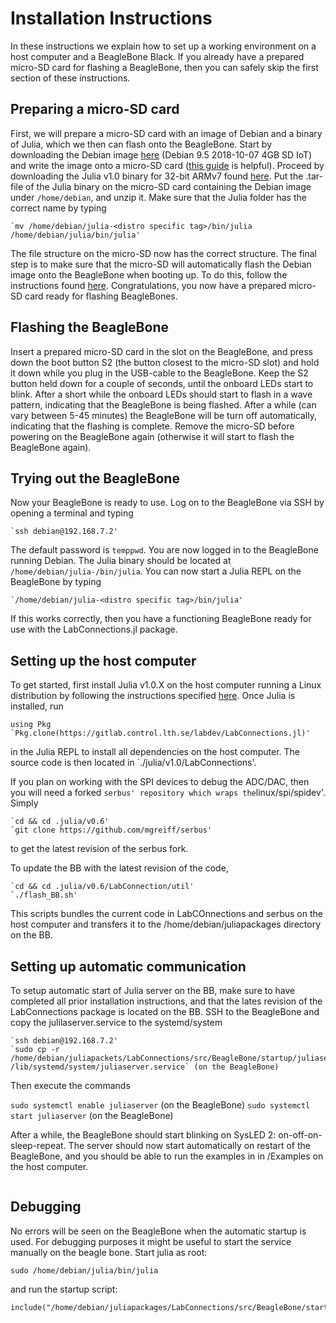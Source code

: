 <a id='Installation-Instructions-1'></a>

# Installation Instructions
In these instructions we explain how to set up a working environment on a host computer and
a BeagleBone Black. If you already have a prepared micro-SD card for flashing a BeagleBone, 
then you can safely skip the first section of these instructions.


<a id='On-the-BBB-1'></a>

## Preparing a micro-SD card
First, we will prepare a micro-SD card with an image of Debian and a binary of Julia, which we then can flash onto the BeagleBone. Start by downloading the Debian image [here](http://beagleboard.org/latest-images) (Debian 9.5 2018-10-07 4GB SD IoT) and write the image onto a micro-SD card ([this guide](http://derekmolloy.ie/write-a-new-image-to-the-beaglebone-black/) is helpful).
Proceed by downloading the Julia v1.0 binary for 32-bit ARMv7 found [here](https://julialang.org/downloads/). Put the .tar-file of the Julia binary on the micro-SD card containing the Debian image under `/home/debian`, and unzip it. 
Make sure that the Julia folder has the correct name by typing
```
`mv /home/debian/julia-<distro specific tag>/bin/julia /home/debian/julia/bin/julia'
```
The file structure on the micro-SD now has the correct structure. The final step is to make sure that the micro-SD will automatically flash the Debian image onto the BeagleBone when booting up. To do this, follow the instructions found [here](https://elinux.org/Beagleboard:BeagleBoneBlack_Debian#Flashing_eMMC). Congratulations,
you now have a prepared micro-SD card ready for flashing BeagleBones.

## Flashing the BeagleBone
Insert a prepared micro-SD card in the slot on the BeagleBone, and press down the boot button S2 (the button closest to the micro-SD slot) and hold it down while you plug
in the USB-cable to the BeagleBone. Keep the S2 button held down for a couple of seconds, until the onboard LEDs start to blink. After a short while the onboard LEDs should
start to flash in a wave pattern, indicating that the BeagleBone is being flashed. After a while (can vary between 5-45 minutes) the BeagleBone will be turn off automatically,
indicating that the flashing is complete. Remove the micro-SD before powering on the BeagleBone again (otherwise it will start to flash the BeagleBone again).

## Trying out the BeagleBone
Now your BeagleBone is ready to use. Log on to the BeagleBone via SSH by opening a terminal and typing
```
`ssh debian@192.168.7.2'
```
The default password is `temppwd`. You are now logged in to the BeagleBone running Debian. The Julia binary should be located at `/home/debian/julia-/bin/julia`. 
You can now start a Julia REPL on the BeagleBone by typing
```
`/home/debian/julia-<distro specific tag>/bin/julia'
```
If this works correctly, then you have a functioning BeagleBone ready for use with the LabConnections.jl package.

<a id='On-the-HOST-1'></a>

## Setting up the host computer


To get started, first install Julia v1.0.X on the host computer running a Linux distribution by following the instructions specified [here](https://github.com/JuliaLang/julia/blob/master/README.md). Once Julia is installed, run
```
using Pkg
`Pkg.clone(https://gitlab.control.lth.se/labdev/LabConnections.jl)'
```
in the Julia REPL to install all dependencies on the host computer. The source code is then located in `./julia/v1.0/LabConnections'.


If you plan on working with the SPI devices to debug the ADC/DAC, then you will need a forked `serbus' repository which wraps the`linux/spi/spidev'. Simply


```
`cd && cd .julia/v0.6'
`git clone https://github.com/mgreiff/serbus'
```


to get the latest revision of the serbus fork.


To update the BB with the latest revision of the code,  


```
`cd && cd .julia/v0.6/LabConnection/util'
`./flash_BB.sh'
```


This scripts bundles the current code in LabCOnnections and serbus on the host computer and transfers it to the /home/debian/juliapackages directory on the BB.


<a id='Setting-up-automatic-communication-1'></a>

## Setting up automatic communication


To setup automatic start of Julia server on the BB, make sure to have completed all prior installation instructions, and that the lates revision of the LabConnections package is located on the BB. SSH to the BeagleBone and copy the julilaserver.service to the systemd/system


```
`ssh debian@192.168.7.2'
`sudo cp -r /home/debian/juliapackets/LabConnections/src/BeagleBone/startup/juliaserver.service /lib/systemd/system/juliaserver.service` (on the BeagleBone)
```


Then execute the commands


`sudo systemctl enable juliaserver` (on the BeagleBone) `sudo systemctl start juliaserver` (on the BeagleBone)


After a while, the BeagleBone should start blinking on SysLED 2: on-off-on-sleep-repeat. The server should now start automatically on restart of the BeagleBone, and you should be able to run the examples in in /Examples on the host computer.


```@systemConfiguration

```


<a id='Debugging-1'></a>

## Debugging


No errors will be seen on the BeagleBone when the automatic startup is used. For debugging purposes it might be useful to start the service manually on the beagle bone. Start julia as root:


```
sudo /home/debian/julia/bin/julia
```


and run the startup script:


```
include("/home/debian/juliapackages/LabConnections/src/BeagleBone/startup/startup.jl")
```

